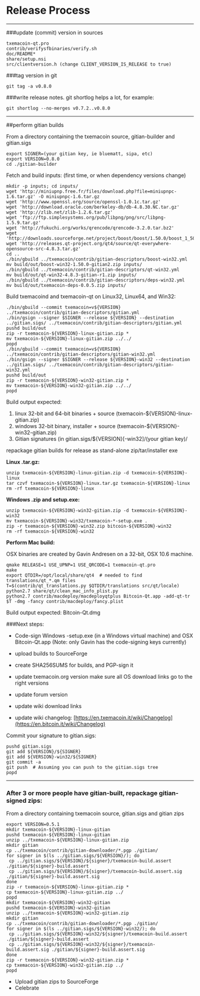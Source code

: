 Release Process
====================

* * *

###update (commit) version in sources


	txemacoin-qt.pro
	contrib/verifysfbinaries/verify.sh
	doc/README*
	share/setup.nsi
	src/clientversion.h (change CLIENT_VERSION_IS_RELEASE to true)

###tag version in git

	git tag -a v0.8.0

###write release notes. git shortlog helps a lot, for example:

	git shortlog --no-merges v0.7.2..v0.8.0

* * *

##perform gitian builds

 From a directory containing the txemacoin source, gitian-builder and gitian.sigs
  
	export SIGNER=(your gitian key, ie bluematt, sipa, etc)
	export VERSION=0.8.0
	cd ./gitian-builder

 Fetch and build inputs: (first time, or when dependency versions change)

	mkdir -p inputs; cd inputs/
	wget 'http://miniupnp.free.fr/files/download.php?file=miniupnpc-1.6.tar.gz' -O miniupnpc-1.6.tar.gz
	wget 'http://www.openssl.org/source/openssl-1.0.1c.tar.gz'
	wget 'http://download.oracle.com/berkeley-db/db-4.8.30.NC.tar.gz'
	wget 'http://zlib.net/zlib-1.2.6.tar.gz'
	wget 'ftp://ftp.simplesystems.org/pub/libpng/png/src/libpng-1.5.9.tar.gz'
	wget 'http://fukuchi.org/works/qrencode/qrencode-3.2.0.tar.bz2'
	wget 'http://downloads.sourceforge.net/project/boost/boost/1.50.0/boost_1_50_0.tar.bz2'
	wget 'http://releases.qt-project.org/qt4/source/qt-everywhere-opensource-src-4.8.3.tar.gz'
	cd ..
	./bin/gbuild ../txemacoin/contrib/gitian-descriptors/boost-win32.yml
	mv build/out/boost-win32-1.50.0-gitian2.zip inputs/
	./bin/gbuild ../txemacoin/contrib/gitian-descriptors/qt-win32.yml
	mv build/out/qt-win32-4.8.3-gitian-r1.zip inputs/
	./bin/gbuild ../txemacoin/contrib/gitian-descriptors/deps-win32.yml
	mv build/out/txemacoin-deps-0.0.5.zip inputs/

 Build txemacoind and txemacoin-qt on Linux32, Linux64, and Win32:
  
	./bin/gbuild --commit txemacoin=v${VERSION} ../txemacoin/contrib/gitian-descriptors/gitian.yml
	./bin/gsign --signer $SIGNER --release ${VERSION} --destination ../gitian.sigs/ ../txemacoin/contrib/gitian-descriptors/gitian.yml
	pushd build/out
	zip -r txemacoin-${VERSION}-linux-gitian.zip *
	mv txemacoin-${VERSION}-linux-gitian.zip ../../
	popd
	./bin/gbuild --commit txemacoin=v${VERSION} ../txemacoin/contrib/gitian-descriptors/gitian-win32.yml
	./bin/gsign --signer $SIGNER --release ${VERSION}-win32 --destination ../gitian.sigs/ ../txemacoin/contrib/gitian-descriptors/gitian-win32.yml
	pushd build/out
	zip -r txemacoin-${VERSION}-win32-gitian.zip *
	mv txemacoin-${VERSION}-win32-gitian.zip ../../
	popd

  Build output expected:

  1. linux 32-bit and 64-bit binaries + source (txemacoin-${VERSION}-linux-gitian.zip)
  2. windows 32-bit binary, installer + source (txemacoin-${VERSION}-win32-gitian.zip)
  3. Gitian signatures (in gitian.sigs/${VERSION}[-win32]/(your gitian key)/

repackage gitian builds for release as stand-alone zip/tar/installer exe

**Linux .tar.gz:**

	unzip txemacoin-${VERSION}-linux-gitian.zip -d txemacoin-${VERSION}-linux
	tar czvf txemacoin-${VERSION}-linux.tar.gz txemacoin-${VERSION}-linux
	rm -rf txemacoin-${VERSION}-linux

**Windows .zip and setup.exe:**

	unzip txemacoin-${VERSION}-win32-gitian.zip -d txemacoin-${VERSION}-win32
	mv txemacoin-${VERSION}-win32/txemacoin-*-setup.exe .
	zip -r txemacoin-${VERSION}-win32.zip bitcoin-${VERSION}-win32
	rm -rf txemacoin-${VERSION}-win32

**Perform Mac build:**

  OSX binaries are created by Gavin Andresen on a 32-bit, OSX 10.6 machine.

	qmake RELEASE=1 USE_UPNP=1 USE_QRCODE=1 txemacoin-qt.pro
	make
	export QTDIR=/opt/local/share/qt4  # needed to find translations/qt_*.qm files
	T=$(contrib/qt_translations.py $QTDIR/translations src/qt/locale)
	python2.7 share/qt/clean_mac_info_plist.py
	python2.7 contrib/macdeploy/macdeployqtplus Bitcoin-Qt.app -add-qt-tr $T -dmg -fancy contrib/macdeploy/fancy.plist

 Build output expected: Bitcoin-Qt.dmg

###Next steps:

* Code-sign Windows -setup.exe (in a Windows virtual machine) and
  OSX Bitcoin-Qt.app (Note: only Gavin has the code-signing keys currently)

* upload builds to SourceForge

* create SHA256SUMS for builds, and PGP-sign it

* update txemacoin.org version
  make sure all OS download links go to the right versions

* update forum version

* update wiki download links

* update wiki changelog: [https://en.txemacoin.it/wiki/Changelog](https://en.bitcoin.it/wiki/Changelog)

Commit your signature to gitian.sigs:

	pushd gitian.sigs
	git add ${VERSION}/${SIGNER}
	git add ${VERSION}-win32/${SIGNER}
	git commit -a
	git push  # Assuming you can push to the gitian.sigs tree
	popd

-------------------------------------------------------------------------

### After 3 or more people have gitian-built, repackage gitian-signed zips:

From a directory containing txemacoin source, gitian.sigs and gitian zips

	export VERSION=0.5.1
	mkdir txemacoin-${VERSION}-linux-gitian
	pushd txemacoin-${VERSION}-linux-gitian
	unzip ../txemacoin-${VERSION}-linux-gitian.zip
	mkdir gitian
	cp ../txemacoin/contrib/gitian-downloader/*.pgp ./gitian/
	for signer in $(ls ../gitian.sigs/${VERSION}/); do
	 cp ../gitian.sigs/${VERSION}/${signer}/txemacoin-build.assert ./gitian/${signer}-build.assert
	 cp ../gitian.sigs/${VERSION}/${signer}/txemacoin-build.assert.sig ./gitian/${signer}-build.assert.sig
	done
	zip -r txemacoin-${VERSION}-linux-gitian.zip *
	cp txemacoin-${VERSION}-linux-gitian.zip ../
	popd
	mkdir txemacoin-${VERSION}-win32-gitian
	pushd txemacoin-${VERSION}-win32-gitian
	unzip ../txemacoin-${VERSION}-win32-gitian.zip
	mkdir gitian
	cp ../txemacoin/contrib/gitian-downloader/*.pgp ./gitian/
	for signer in $(ls ../gitian.sigs/${VERSION}-win32/); do
	 cp ../gitian.sigs/${VERSION}-win32/${signer}/txemacoin-build.assert ./gitian/${signer}-build.assert
	 cp ../gitian.sigs/${VERSION}-win32/${signer}/txemacoin-build.assert.sig ./gitian/${signer}-build.assert.sig
	done
	zip -r txemacoin-${VERSION}-win32-gitian.zip *
	cp txemacoin-${VERSION}-win32-gitian.zip ../
	popd

- Upload gitian zips to SourceForge
- Celebrate 
